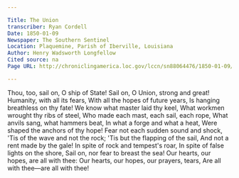 ```yaml
---

Title: The Union
transcriber: Ryan Cordell
Date: 1850-01-09
Newspaper: The Southern Sentinel
Location: Plaquemine, Parish of Iberville, Louisiana
Author: Henry Wadsworth Longfellow
Cited source: na
Page URL: http://chroniclingamerica.loc.gov/lccn/sn88064476/1850-01-09/ed-1/seq-4/

---
```


Thou, too, sail on, O ship of State!
Sail on, O Union, strong and great!
Humanity, with all its fears,
With all the hopes of future years,
Is hanging breathless on thy fate!
We know what master laid thy keel,
What workmen wrought thy ribs of steel,
Who made each mast, each sail, each rope,
What anvils sang, what hammers beat,
In what a forge and what a heat,
Were shaped the anchors of thy hope!
Fear not each sudden sound and shock,
'Tis of the wave and not the rock;
'Tis but the flapping of the sail,
And not a rent made by the gale!
In spite of rock and tempest's roar,
In spite of false lights on the shore,
Sail on, nor fear to breast the sea!
Our hearts, our hopes, are all with thee:
Our hearts, our hopes, our prayers, tears,
Are all with thee—are all with thee!
